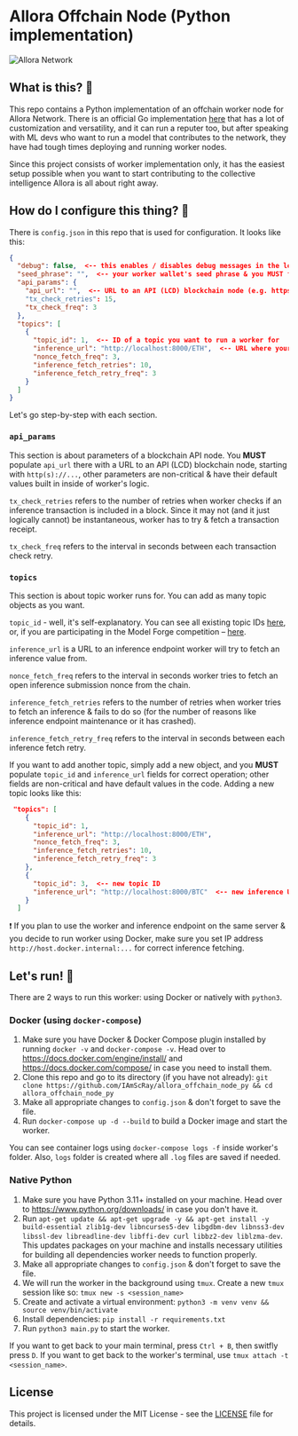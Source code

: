 # Allora Offchain Node (Python implementation)

![Allora Network](https://file.notion.so/f/f/0dc5c05b-a942-4b31-9e2d-f95694a1dc99/65fd3b56-057d-4ed9-b764-db433e858efb/allora-logo.jpg?table=block&id=3bf6d0ec-d4d0-4679-8a40-0a4cf4593dc0&spaceId=0dc5c05b-a942-4b31-9e2d-f95694a1dc99&expirationTimestamp=1755770400000&signature=Ch9XTe-HCQW-jbQ3cGNv2insW2f5MOAGHeRz-pfOIH4&downloadName=allora-logo.jpg)


## What is this? 🧐
This repo contains a Python implementation of an offchain worker node for Allora Network. There is an official Go implementation [here](https://github.com/allora-network/allora-offchain-node) that has a lot of customization and versatility, and it can run a reputer too, but after speaking with ML devs who want to run a model that contributes to the network, they have had tough times deploying and running worker nodes.

Since this project consists of worker implementation only, it has the easiest setup possible when you want to start contributing to the collective intelligence Allora is all about right away.

## How do I configure this thing? 🤔
There is `config.json` in this repo that is used for configuration. It looks like this:

```json
{
  "debug": false,  <-- this enables / disables debug messages in the logs
  "seed_phrase": "",  <-- your worker wallet's seed phrase & you MUST fund this wallet before running a worker node
  "api_params": {
    "api_url": "",  <-- URL to an API (LCD) blockchain node (e.g. https://api.testnet.allora.network for Allora Testnet)
    "tx_check_retries": 15,
    "tx_check_freq": 3
  },
  "topics": [
    {
      "topic_id": 1,  <-- ID of a topic you want to run a worker for
      "inference_url": "http://localhost:8000/ETH",  <-- URL where your worker will fetch inferences from
      "nonce_fetch_freq": 3,
      "inference_fetch_retries": 10,
      "inference_fetch_retry_freq": 3
    }
  ]
}

```
Let's go step-by-step with each section.

### ``api_params``
This section is about parameters of a blockchain API node. You **MUST** populate `api_url` there with a URL to an API (LCD) blockchain node, starting with `http(s)://...`, other parameters are non-critical & have their default values built in inside of worker's logic.

`tx_check_retries` refers to the number of retries when worker checks if an inference transaction is included in a block. Since it may not (and it just logically cannot) be instantaneous, worker has to try & fetch a transaction receipt.

`tx_check_freq` refers to the interval in seconds between each transaction check retry.

### ``topics``
This section is about topic worker runs for. You can add as many topic objects as you want.

`topic_id` - well, it's self-explanatory. You can see all existing topic IDs [here](https://docs.allora.network/devs/get-started/existing-topics), or, if you are participating in the Model Forge competition – [here](https://forge.allora.network/competitions).

`inference_url` is a URL to an inference endpoint worker will try to fetch an inference value from.

`nonce_fetch_freq` refers to the interval in seconds worker tries to fetch an open inference submission nonce from the chain.

`inference_fetch_retries` refers to the number of retries when worker tries to fetch an inference & fails to do so (for the number of reasons like inference endpoint maintenance or it has crashed).

`inference_fetch_retry_freq` refers to the interval in seconds between each inference fetch retry.

If you want to add another topic, simply add a new object, and you **MUST** populate `topic_id` and `inference_url` fields for correct operation; other fields are non-critical and have default values in the code. Adding a new topic looks like this:

```json
 "topics": [
    {
      "topic_id": 1, 
      "inference_url": "http://localhost:8000/ETH",
      "nonce_fetch_freq": 3,
      "inference_fetch_retries": 10,
      "inference_fetch_retry_freq": 3
    },
    {
      "topic_id": 3,  <-- new topic ID
      "inference_url": "http://localhost:8000/BTC"  <-- new inference URL
    }
  ]
```

❗️ If you plan to use the worker and inference endpoint on the same server & you decide to run worker using Docker, make sure you set IP address `http://host.docker.internal:...` for correct inference fetching.

## Let's run! 🚀
There are 2 ways to run this worker: using Docker or natively with `python3`.

### Docker (using `docker-compose`)
1. Make sure you have Docker & Docker Compose plugin installed by running `docker -v` and `docker-compose -v`. Head over to https://docs.docker.com/engine/install/ and https://docs.docker.com/compose/ in case you need to install them.
2. Clone this repo and go to its directory (if you have not already): `git clone https://github.com/IAmScRay/allora_offchain_node_py && cd allora_offchain_node_py`
3. Make all appropriate changes to `config.json` & don't forget to save the file.
4. Run `docker-compose up -d --build` to build a Docker image and start the worker.

You can see container logs using `docker-compose logs -f` inside worker's folder. Also, `logs` folder is created where all `.log` files are saved if needed.

### Native Python
1. Make sure you have Python 3.11+ installed on your machine. Head over to https://www.python.org/downloads/ in case you don't have it.
2. Run `apt-get update && apt-get upgrade -y && apt-get install -y build-essential zlib1g-dev libncurses5-dev libgdbm-dev libnss3-dev libssl-dev libreadline-dev libffi-dev curl libbz2-dev liblzma-dev`. This updates packages on your machine and installs necessary utilities for building all dependencies worker needs to function properly.
3. Make all appropriate changes to `config.json` & don't forget to save the file.
4. We will run the worker in the background using `tmux`. Create a new `tmux` session like so: `tmux new -s <session_name>`
5. Create and activate a virtual environment: `python3 -m venv venv && source venv/bin/activate`
6. Install dependencies: `pip install -r requirements.txt`
7. Run `python3 main.py` to start the worker.

If you want to get back to your main terminal, press `Ctrl + B`, then switfly press `D`. If you want to get back to the worker's terminal, use `tmux attach -t <session_name>`.

## License
This project is licensed under the MIT License - see the [LICENSE](https://github.com/IAmScRay/allora_offchain_node_py/blob/main/LICENSE) file for details.
